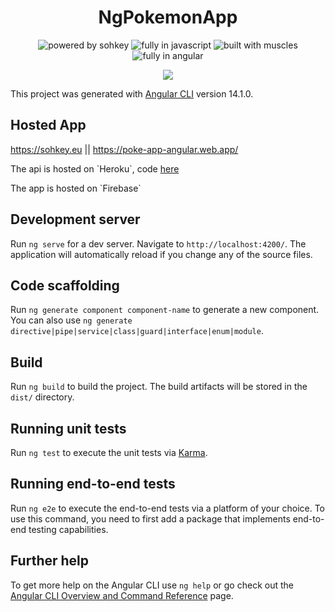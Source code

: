 <h1 align=center>NgPokemonApp</h1>

<p align=center>
  <img src="https://img.shields.io/badge/Made%20By-%20Sohkey-blueviolet?style=for-the-badge" alt="powered by sohkey"/>
  <img src="https://img.shields.io/badge/Made%20with-Javascript-%23f7df1e?style=for-the-badge" alt="fully in javascript"/>
  <img src="https://img.shields.io/badge/Built%20With-%E2%99%A5-pink?style=for-the-badge" alt="built with muscles"/>
  <img src="https://img.shields.io/badge/Powered%20By-Angular-%23ff3b00?style=for-the-badge" alt="fully in angular"/>
</p>

<p align=center>
  <img src="https://media.discordapp.net/attachments/587339736629379105/1008843129216057344/unknown.png?width=1440&height=497" />
</p>
  
This project was generated with [Angular CLI](https://github.com/angular/angular-cli) version 14.1.0.

## Hosted App

https://sohkey.eu || https://poke-app-angular.web.app/

<p> The api is hosted on `Heroku`, code <a href="https://github.com/SohKey/poke-api">here</a> </p>

<p> The app is hosted on `Firebase` </p>

## Development server

Run `ng serve` for a dev server. Navigate to `http://localhost:4200/`. The application will automatically reload if you change any of the source files.

## Code scaffolding

Run `ng generate component component-name` to generate a new component. You can also use `ng generate directive|pipe|service|class|guard|interface|enum|module`.

## Build

Run `ng build` to build the project. The build artifacts will be stored in the `dist/` directory.

## Running unit tests

Run `ng test` to execute the unit tests via [Karma](https://karma-runner.github.io).

## Running end-to-end tests

Run `ng e2e` to execute the end-to-end tests via a platform of your choice. To use this command, you need to first add a package that implements end-to-end testing capabilities.

## Further help

To get more help on the Angular CLI use `ng help` or go check out the [Angular CLI Overview and Command Reference](https://angular.io/cli) page.

